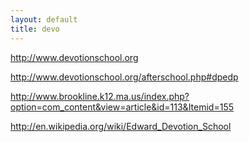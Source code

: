```yaml
---
layout: default
title: devo
---
```

http://www.devotionschool.org

http://www.devotionschool.org/afterschool.php#dpedp

http://www.brookline.k12.ma.us/index.php?option=com_content&view=article&id=113&Itemid=155

http://en.wikipedia.org/wiki/Edward_Devotion_School
